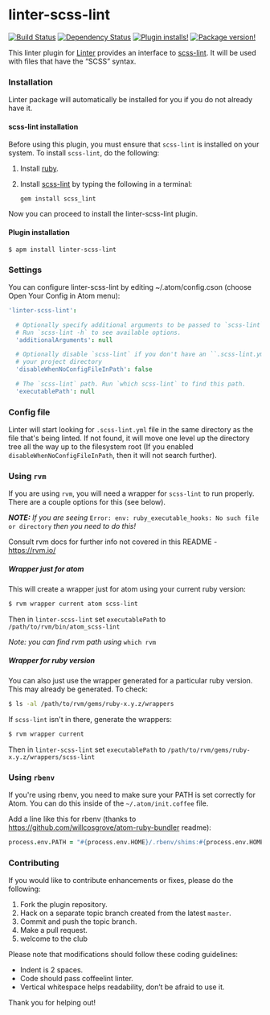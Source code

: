 linter-scss-lint
=========================
[![Build Status](https://travis-ci.org/AtomLinter/linter-scss-lint.svg?branch=master)](https://travis-ci.org/AtomLinter/linter-scss-lint)
[![Dependency Status](https://david-dm.org/AtomLinter/linter-scss-lint.svg)](https://david-dm.org/AtomLinter/linter-scss-lint)
[![Plugin installs!](https://img.shields.io/apm/dm/linter-scss-lint.svg)](https://atom.io/packages/linter-scss-lint)
[![Package version!](https://img.shields.io/apm/v/linter-scss-lint.svg?style=flat)](https://atom.io/packages/linter-scss-lint)

This linter plugin for [Linter](https://github.com/atom-community/linter) provides an interface to [scss-lint](https://github.com/brigade/scss-lint). It will be used with files that have the “SCSS” syntax.

### Installation
Linter package will automatically be installed for you if you do not already have it.

#### scss-lint installation
Before using this plugin, you must ensure that `scss-lint` is installed on your system. To install `scss-lint`, do the following:

1. Install [ruby](https://www.ruby-lang.org/).

2. Install [scss-lint](https://github.com/causes/scss-lint) by typing the following in a terminal:
   ```
   gem install scss_lint
   ```

Now you can proceed to install the linter-scss-lint plugin.

#### Plugin installation
```
$ apm install linter-scss-lint
```

### Settings
You can configure linter-scss-lint by editing ~/.atom/config.cson (choose Open Your Config in Atom menu):
```cson
'linter-scss-lint':

  # Optionally specify additional arguments to be passed to `scss-lint`.
  # Run `scss-lint -h` to see available options.
  'additionalArguments': null

  # Optionally disable `scss-lint` if you don't have an ``.scss-lint.yml` in
  # your project directory
  'disableWhenNoConfigFileInPath': false

  # The `scss-lint` path. Run `which scss-lint` to find this path.
  'executablePath': null
```

### Config file
Linter will start looking for `.scss-lint.yml` file in the same directory as the file that's being linted. If not found, it will move one level up the directory tree all the way up to the filesystem root (If you enabled `disableWhenNoConfigFileInPath`, then it will not search further).


### Using `rvm`

If you are using `rvm`, you will need a wrapper for `scss-lint` to run properly.  There are a couple options for this (see below).

**_NOTE:_** *If you are seeing* `Error: env: ruby_executable_hooks: No such file or directory` *then you need to do this!*

Consult rvm docs for further info not covered in this README - https://rvm.io/

##### Wrapper just for atom

This will create a wrapper just for atom using your current ruby version:

```bash
$ rvm wrapper current atom scss-lint
```

Then in `linter-scss-lint` set `executablePath` to `/path/to/rvm/bin/atom_scss-lint`

*Note: you can find rvm path using* `which rvm`

##### Wrapper for ruby version

You can also just use the wrapper generated for a particular ruby version.  This may already be generated.  To check:

```bash
$ ls -al /path/to/rvm/gems/ruby-x.y.z/wrappers
```

If `scss-lint` isn't in there, generate the wrappers:

```bash
$ rvm wrapper current
```

Then in `linter-scss-lint` set `executablePath` to `/path/to/rvm/gems/ruby-x.y.z/wrappers/scss-lint`

### Using `rbenv`

If you're using rbenv, you need to make sure your PATH is set correctly for Atom.  You can do this inside of the `~/.atom/init.coffee` file.

Add a line like this for rbenv (thanks to https://github.com/willcosgrove/atom-ruby-bundler readme):

```coffee
process.env.PATH = "#{process.env.HOME}/.rbenv/shims:#{process.env.HOME}/.rbenv/bin:#{process.env.PATH}"
```


### Contributing
If you would like to contribute enhancements or fixes, please do the following:

1. Fork the plugin repository.
1. Hack on a separate topic branch created from the latest `master`.
1. Commit and push the topic branch.
1. Make a pull request.
1. welcome to the club

Please note that modifications should follow these coding guidelines:

- Indent is 2 spaces.
- Code should pass coffeelint linter.
- Vertical whitespace helps readability, don’t be afraid to use it.

Thank you for helping out!
